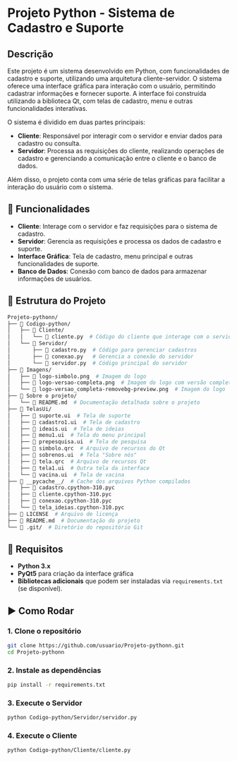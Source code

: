 # Projeto Python - Sistema de Cadastro e Suporte

## Descrição

Este projeto é um sistema desenvolvido em Python, com funcionalidades de cadastro e suporte, utilizando uma arquitetura cliente-servidor. O sistema oferece uma interface gráfica para interação com o usuário, permitindo cadastrar informações e fornecer suporte. A interface foi construída utilizando a biblioteca Qt, com telas de cadastro, menu e outras funcionalidades interativas.


O sistema é dividido em duas partes principais:

- **Cliente**: Responsável por interagir com o servidor e enviar dados para cadastro ou consulta.
- **Servidor**: Processa as requisições do cliente, realizando operações de cadastro e gerenciando a comunicação entre o cliente e o banco de dados.

Além disso, o projeto conta com uma série de telas gráficas para facilitar a interação do usuário com o sistema.

## 🚀 Funcionalidades

- **Cliente**: Interage com o servidor e faz requisições para o sistema de cadastro.
- **Servidor**: Gerencia as requisições e processa os dados de cadastro e suporte.
- **Interface Gráfica**: Tela de cadastro, menu principal e outras funcionalidades de suporte.
- **Banco de Dados**: Conexão com banco de dados para armazenar informações de usuários.

## 📁 Estrutura do Projeto
```bash
Projeto-pythonn/
├── 📁 Codigo-python/
│   ├── 📁 Cliente/
│   │   └── 📄 cliente.py  # Código do cliente que interage com o servidor
│   └── 📁 Servidor/
│       ├── 📄 cadastro.py  # Código para gerenciar cadastros
│       ├── 📄 conexao.py   # Gerencia a conexão do servidor
│       └── 📄 servidor.py  # Código principal do servidor
├── 📁 Imagens/
│   ├── 📄 logo-simbolo.png  # Imagem do logo
│   ├── 📄 logo-versao-completa.png  # Imagem do logo com versão completa
│   └── 📄 logo-versao_completa-removebg-preview.png  # Imagem do logo
├── 📁 Sobre o projeto/
│   └── 📄 README.md  # Documentação detalhada sobre o projeto
├── 📁 TelasUi/
│   ├── 📄 suporte.ui  # Tela de suporte
│   ├── 📄 cadastro1.ui  # Tela de cadastro
│   ├── 📄 ideais.ui  # Tela de ideias
│   ├── 📄 menu1.ui  # Tela do menu principal
│   ├── 📄 prepesquisa.ui  # Tela de pesquisa
│   ├── 📄 simbolo.qrc  # Arquivo de recursos do Qt
│   ├── 📄 sobrenos.ui  # Tela "Sobre nós"
│   ├── 📄 tela.qrc  # Arquivo de recursos Qt
│   ├── 📄 tela1.ui  # Outra tela da interface
│   └── 📄 vacina.ui  # Tela de vacina
├── 📁 __pycache__/  # Cache dos arquivos Python compilados
│   ├── 📄 cadastro.cpython-310.pyc
│   ├── 📄 cliente.cpython-310.pyc
│   ├── 📄 conexao.cpython-310.pyc
│   └── 📄 tela_ideias.cpython-310.pyc
├── 📄 LICENSE  # Arquivo de licença
├── 📄 README.md  # Documentação do projeto
└── 📁 .git/  # Diretório do repositório Git

```


## 📌 Requisitos

- **Python 3.x**
- **PyQt5** para criação da interface gráfica
- **Bibliotecas adicionais** que podem ser instaladas via `requirements.txt` (se disponível).

## ▶️ Como Rodar

### 1. Clone o repositório

```bash
git clone https://github.com/usuario/Projeto-pythonn.git
cd Projeto-pythonn
```
### 2. Instale as dependências
```bash
pip install -r requirements.txt
```
### 3. Execute o Servidor
```bash
python Codigo-python/Servidor/servidor.py

```
### 4. Execute o Cliente
```bash
python Codigo-python/Cliente/cliente.py

```
